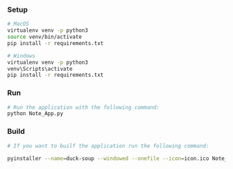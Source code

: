 ### Setup

```bash
# MacOS
virtualenv venv -p python3
source venv/bin/activate
pip install -r requirements.txt
```

```bash
# Windows
virtualenv venv -p python3
venv\Scripts\activate
pip install -r requirements.txt
```

### Run

```bash
# Run the application with the following command:
python Note_App.py
```


### Build
```bash
# If you want to builf the application run the following command:

pyinstaller --name=duck-soup --windowed --onefile --icon=icon.ico Note_App.py 
```


